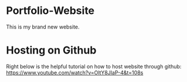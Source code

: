 # Portfolio-Website
This is my brand new website.
# Hosting on Github
Right below is the helpful tutorial on how to host website through github:
<br>
https://www.youtube.com/watch?v=OltY8JIaP-4&t=108s
